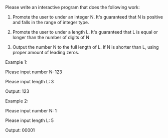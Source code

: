 Please write an interactive program that does the following work:

1. Promote the user to under an integer N. It's guaranteed that N is positive and falls in the range of integer type. 

2. Promote the user to under a length L. It's guaranteed that L is equal or longer than the number of digits of N

3. Output the number N to the full length of L. If N is shorter than L, using proper amount of leading zeros.


Example 1:

Please input number N: 123

Please input length L: 3

Output: 123


Example 2:

Please input number N: 1

Please input length L: 5

Output: 00001

